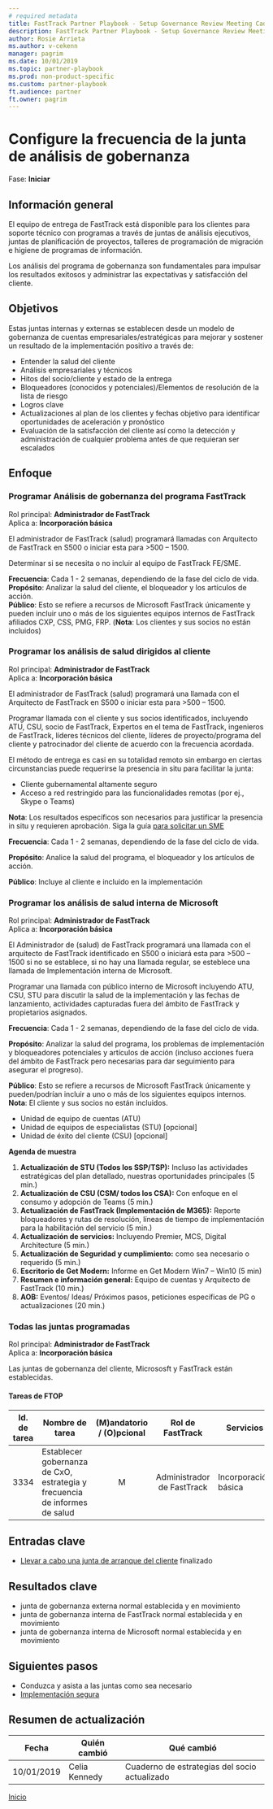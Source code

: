 ```yaml
---  
# required metadata   
title: FastTrack Partner Playbook - Setup Governance Review Meeting Cadence  
description: FastTrack Partner Playbook - Setup Governance Review Meeting Cadence  
author: Rosie Arrieta
ms.author: v-cekenn
manager: pagrim
ms.date: 10/01/2019  
ms.topic: partner-playbook  
ms.prod: non-product-specific  
ms.custom: partner-playbook  
ft.audience: partner  
ft.owner: pagrim
---  
```


# Configure la frecuencia de la junta de análisis de gobernanza

Fase: **Iniciar**  

## Información general

El equipo de entrega de FastTrack está disponible para los clientes para soporte técnico con programas a través de juntas de análisis ejecutivos, juntas de planificación de proyectos, talleres de programación de migración e higiene de programas de información.

Los análisis del programa de gobernanza son fundamentales para impulsar los resultados exitosos y administrar las expectativas y satisfacción del cliente.

## Objetivos

Estas juntas internas y externas se establecen desde un modelo de gobernanza de cuentas empresariales/estratégicas para mejorar y sostener un resultado de la implementación positivo a través de:

  - Entender la salud del cliente
  - Análisis empresariales y técnicos
  - Hitos del socio/cliente y estado de la entrega
  - Bloqueadores (conocidos y potenciales)/Elementos de resolución de la lista de riesgo
  - Logros clave
  - Actualizaciones al plan de los clientes y fechas objetivo para identificar oportunidades de aceleración y pronóstico
  - Evaluación de la satisfacción del cliente así como la detección y administración de cualquier problema antes de que requieran ser escalados  

## Enfoque

### Programar Análisis de gobernanza del programa FastTrack

Rol principal: **Administrador de FastTrack**  
Aplica a: **Incorporación básica**

El administrador de FastTrack (salud) programará llamadas con Arquitecto de FastTrack en S500 o iniciar esta para \>500 – 1500.

Determinar si se necesita o no incluir al equipo de FastTrack FE/SME.

**Frecuencia**: Cada 1 - 2 semanas, dependiendo de la fase del ciclo de vida.  
**Propósito**: Analizar la salud del cliente, el bloqueador y los artículos de acción.  
**Público**: Esto se refiere a recursos de Microsoft FastTrack únicamente y pueden incluir uno o más de los siguientes equipos internos de FastTrack afiliados CXP, CSS, PMG, FRP. (**Nota**: Los clientes y sus
socios no están incluidos)  

### Programar los análisis de salud dirigidos al cliente

Rol principal: **Administrador de FastTrack**  
Aplica a: **Incorporación básica**

El administrador de FastTrack (salud) programará una llamada con el Arquitecto de FastTrack en S500 o iniciar esta para \>500 – 1500.

Programar llamada con el cliente y sus socios identificados, incluyendo ATU, CSU, socio de FastTrack, Expertos en el tema de FastTrack, ingenieros de FastTrack, líderes técnicos del cliente, líderes de proyecto/programa del cliente y patrocinador del cliente de acuerdo con la frecuencia acordada.

El método de entrega es casi en su totalidad remoto sin embargo en ciertas circunstancias puede requerirse la presencia in situ para facilitar la junta:

  - Cliente gubernamental altamente seguro
  - Acceso a red restringido para las funcionalidades remotas (por ej., Skype o Teams)

**Nota**: Los resultados específicos son necesarios para justificar la presencia in situ y requieren aprobación. Siga la guía [para solicitar un SME](https://aka.ms/FRPHubSMERequestProcess)

**Frecuencia**: Cada 1 - 2 semanas, dependiendo de la fase del ciclo de vida.

**Propósito**: Analice la salud del programa, el bloqueador y los artículos de acción.

**Público**: Incluye al cliente e incluido en la implementación  
  
### Programar los análisis de salud interna de Microsoft

Rol principal: **Administrador de FastTrack**  
Aplica a: **Incorporación básica**

El Administrador de (salud) de FastTrack programará una llamada con el arquitecto de FastTrack identificado en S500 o iniciará esta para \>500 – 1500 si no se establece, si no hay una llamada regular, se esteblece una llamada de Implementación interna de Microsoft.

Programar una llamada con público interno de Microsoft incluyendo ATU, CSU, STU para discutir la salud de la implementación y las fechas de lanzamiento, actividades capturadas fuera del ámbito de FastTrack y propietarios asignados.

**Frecuencia**: Cada 1 - 2 semanas, dependiendo de la fase del ciclo de vida.

**Propósito**: Analizar la salud del programa, los problemas de implementación y bloqueadores potenciales y artículos de acción (incluso acciones fuera del ámbito de FastTrack pero necesarias para dar seguimiento para asegurar el progreso).

**Público**: Esto se refiere a recursos de Microsoft FastTrack únicamente y pueden/podrían incluir a uno o más de los siguientes equipos internos. **Nota**: El cliente y sus socios no están incluidos.

  - Unidad de equipo de cuentas (ATU)
  - Unidad de equipos de especialistas (STU) \[opcional\]
  - Unidad de éxito del cliente (CSU) \[opcional\]

**Agenda de muestra**  

1.  **Actualización de STU (Todos los SSP/TSP):** Incluso las actividades estratégicas del plan detallado, nuestras oportunidades principales (5 min.)
2.  **Actualización de CSU (CSM/ todos los CSA):** Con enfoque en el consumo y adopción de Teams (5 min.)
3.  **Actualización de FastTrack (Implementación de M365):** Reporte bloqueadores y rutas de resolución, líneas de tiempo de implementación para la habilitación del servicio (5 min.)
4.  **Actualización de servicios:** Incluyendo Premier, MCS, Digital Architecture (5 min.)
5.  **Actualización de Seguridad y cumplimiento:** como sea necesario o requerido (5 min.)
6.  **Escritorio de Get Modern:** Informe en Get Modern Win7 – Win10 (5 min)
7.  **Resumen e información general:** Equipo de cuentas y Arquitecto de FastTrack (10 min.)
8.  **AOB:** Eventos/ Ideas/ Próximos pasos, peticiones específicas de PG o actualizaciones (20 min.)  

### Todas las juntas programadas

Rol principal: **Administrador de FastTrack**  
Aplica a: **Incorporación básica**

Las juntas de gobernanza del cliente, Micrososft y FastTrack están establecidas.  

#### Tareas de FTOP

| Id. de tarea | Nombre de tarea                                                  | (M)andatorio / (O)pcional |  Rol de FastTrack   | Servicios        |
| ------- | ---------------------------------------------------------- | :----------------------: | :---------------: | --------------- |
| 3334    | Establecer gobernanza de CxO, estrategia y frecuencia de informes de salud |            M             | Administrador de FastTrack | Incorporación básica |

## Entradas clave

  - [Llevar a cabo una junta de arranque del cliente](initiate-customer-kick-off-partner-es.md) finalizado  

## Resultados clave

  - junta de gobernanza externa normal establecida y en movimiento
  - junta de gobernanza interna de FastTrack normal establecida y en movimiento
  - junta de gobernanza interna de Microsoft normal establecida y en movimiento  

## Siguientes pasos

- Conduzca y asista a las juntas como sea necesario
- [Implementación segura​](initiate-deploy-securely-partner-es.md)

## Resumen de actualización

| Fecha | Quién cambió | Qué cambió |
| ---- | ----------- | ------------ |
| 10/01/2019 | Celia Kennedy | Cuaderno de estrategias del socio actualizado |

[Inicio](http://partner-docs.microsoft.com)
